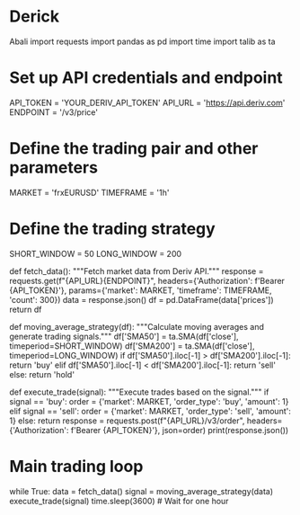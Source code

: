 # Derick
Abali
import requests
import pandas as pd
import time
import talib as ta

# Set up API credentials and endpoint
API_TOKEN = 'YOUR_DERIV_API_TOKEN'
API_URL = 'https://api.deriv.com'
ENDPOINT = '/v3/price'

# Define the trading pair and other parameters
MARKET = 'frxEURUSD'
TIMEFRAME = '1h'

# Define the trading strategy
SHORT_WINDOW = 50
LONG_WINDOW = 200

def fetch_data():
    """Fetch market data from Deriv API."""
    response = requests.get(f"{API_URL}{ENDPOINT}", headers={'Authorization': f'Bearer {API_TOKEN}'}, params={'market': MARKET, 'timeframe': TIMEFRAME, 'count': 300})
    data = response.json()
    df = pd.DataFrame(data['prices'])
    return df

def moving_average_strategy(df):
    """Calculate moving averages and generate trading signals."""
    df['SMA50'] = ta.SMA(df['close'], timeperiod=SHORT_WINDOW)
    df['SMA200'] = ta.SMA(df['close'], timeperiod=LONG_WINDOW)
    if df['SMA50'].iloc[-1] > df['SMA200'].iloc[-1]:
        return 'buy'
    elif df['SMA50'].iloc[-1] < df['SMA200'].iloc[-1]:
        return 'sell'
    else:
        return 'hold'

def execute_trade(signal):
    """Execute trades based on the signal."""
    if signal == 'buy':
        order = {'market': MARKET, 'order_type': 'buy', 'amount': 1}
    elif signal == 'sell':
        order = {'market': MARKET, 'order_type': 'sell', 'amount': 1}
    else:
        return
    response = requests.post(f"{API_URL}/v3/order", headers={'Authorization': f'Bearer {API_TOKEN}'}, json=order)
    print(response.json())

# Main trading loop
while True:
    data = fetch_data()
    signal = moving_average_strategy(data)
    execute_trade(signal)
    time.sleep(3600)  # Wait for one hour
